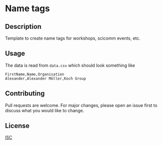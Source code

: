 # Name tags

## Description
Template to create name tags for workshops, scicomm events, etc.

## Usage
The data is read from `data.csv` which should look something like
```
FirstName,Name,Organisation
Alexander,Alexander Möller,Koch Group
```

## Contributing
Pull requests are welcome. For major changes, please open an issue first to discuss what you would like to change.

## License
[ISC](https://opensource.org/licenses/ISC)
